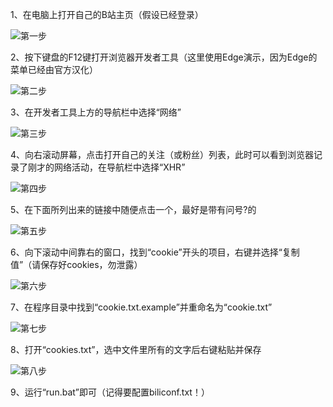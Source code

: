1、在电脑上打开自己的B站主页（假设已经登录）

![第一步](https://cdnpan.shoyu.top/blog/typecho/%E5%B1%8F%E5%B9%95%E6%88%AA%E5%9B%BE%202021-02-19%20185114.png "第一步")

2、按下键盘的F12键打开浏览器开发者工具（这里使用Edge演示，因为Edge的菜单已经由官方汉化）

![第二步](https://cdnpan.shoyu.top/blog/typecho/%E5%B1%8F%E5%B9%95%E6%88%AA%E5%9B%BE%202021-02-19%20185209.png "第二步")

3、在开发者工具上方的导航栏中选择“网络”

![第三步](https://cdnpan.shoyu.top/blog/typecho/%E5%B1%8F%E5%B9%95%E6%88%AA%E5%9B%BE%202021-02-19%20185226.png "第三步")

4、向右滚动屏幕，点击打开自己的关注（或粉丝）列表，此时可以看到浏览器记录了刚才的网络活动，在导航栏中选择“XHR”

![第四步](https://cdnpan.shoyu.top/blog/typecho/%E5%B1%8F%E5%B9%95%E6%88%AA%E5%9B%BE%202021-02-19%20185259.png "第四步")

5、在下面所列出来的链接中随便点击一个，最好是带有问号?的

![第五步](https://cdnpan.shoyu.top/blog/typecho/%E5%B1%8F%E5%B9%95%E6%88%AA%E5%9B%BE%202021-02-19%20185351.png "第五步")

6、向下滚动中间靠右的窗口，找到“cookie”开头的项目，右键并选择“复制值”（请保存好cookies，勿泄露）

![第六步](https://cdnpan.shoyu.top/blog/typecho/%E5%B1%8F%E5%B9%95%E6%88%AA%E5%9B%BE%202021-02-19%20185721.png "第六步")

7、在程序目录中找到“cookie.txt.example”并重命名为“cookie.txt”

![第七步](https://cdnpan.shoyu.top/blog/typecho/%E5%B1%8F%E5%B9%95%E6%88%AA%E5%9B%BE%202021-02-19%20190007.png "第七步")

8、打开“cookies.txt”，选中文件里所有的文字后右键粘贴并保存

![第八步](https://cdnpan.shoyu.top/blog/typecho/%E5%B1%8F%E5%B9%95%E6%88%AA%E5%9B%BE%202021-02-19%20190042.png "第八步")

9、运行“run.bat”即可（记得要配置biliconf.txt！）
